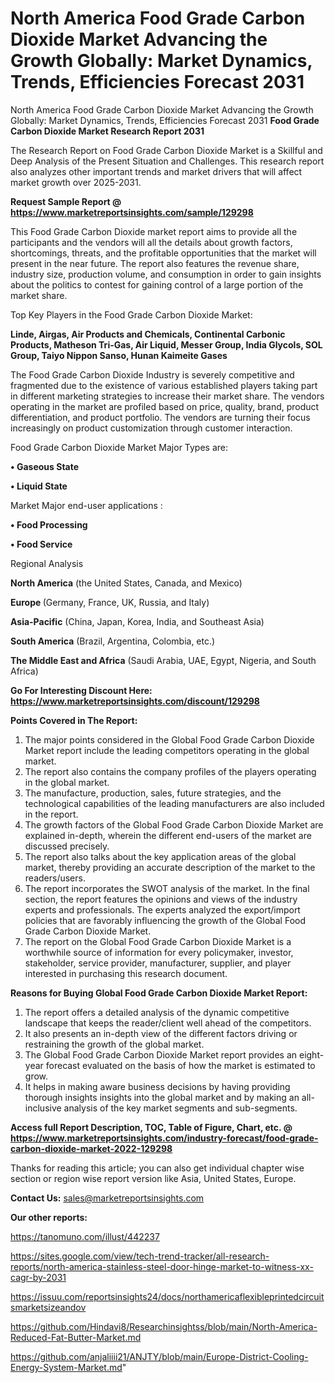 # North America Food Grade Carbon Dioxide Market Advancing the Growth Globally: Market Dynamics, Trends, Efficiencies Forecast 2031
North America Food Grade Carbon Dioxide Market Advancing the Growth Globally: Market Dynamics, Trends, Efficiencies Forecast 2031
<strong>Food Grade Carbon Dioxide Market Research Report 2031</strong>

The Research Report on Food Grade Carbon Dioxide Market is a Skillful and Deep Analysis of the Present Situation and Challenges. This research report also analyzes other important trends and market drivers that will affect market growth over 2025-2031.

<strong>Request Sample Report @ <a href=https://www.marketreportsinsights.com/sample/129298>https://www.marketreportsinsights.com/sample/129298</a></strong>

This Food Grade Carbon Dioxide market report aims to provide all the participants and the vendors will all the details about growth factors, shortcomings, threats, and the profitable opportunities that the market will present in the near future. The report also features the revenue share, industry size, production volume, and consumption in order to gain insights about the politics to contest for gaining control of a large portion of the market share.

Top Key Players in the Food Grade Carbon Dioxide Market:

<strong>Linde, Airgas, Air Products and Chemicals, Continental Carbonic Products, Matheson Tri-Gas, Air Liquid, Messer Group, India Glycols, SOL Group, Taiyo Nippon Sanso, Hunan Kaimeite Gases</strong>

The Food Grade Carbon Dioxide Industry is severely competitive and fragmented due to the existence of various established players taking part in different marketing strategies to increase their market share. The vendors operating in the market are profiled based on price, quality, brand, product differentiation, and product portfolio. The vendors are turning their focus increasingly on product customization through customer interaction.

Food Grade Carbon Dioxide Market Major Types are:

<strong>• Gaseous State

• Liquid State</strong>

Market Major end-user applications :

<strong>• Food Processing

• Food Service</strong>

Regional Analysis

</u><strong><b>North America</b></strong> (the United States, Canada, and Mexico)

<strong><b>Europe </b></strong>(Germany, France, UK, Russia, and Italy)

<strong><b>Asia-Pacific</b></strong> (China, Japan, Korea, India, and Southeast Asia)

<strong><b>South America</b></strong> (Brazil, Argentina, Colombia, etc.)

<strong><b>The Middle East and Africa</b></strong> (Saudi Arabia, UAE, Egypt, Nigeria, and South Africa)

<strong>Go For Interesting Discount Here: <a href=https://www.marketreportsinsights.com/discount/129298>https://www.marketreportsinsights.com/discount/129298</a></strong>

<strong>Points Covered in The Report:</strong>
<ol>
  <li>The major points considered in the Global Food Grade Carbon Dioxide Market report include the leading competitors operating in the global market.</li>
  <li>The report also contains the company profiles of the players operating in the global market.</li>
  <li>The manufacture, production, sales, future strategies, and the technological capabilities of the leading manufacturers are also included in the report.</li>
  <li>The growth factors of the Global Food Grade Carbon Dioxide Market are explained in-depth, wherein the different end-users of the market are discussed precisely.</li>
  <li>The report also talks about the key application areas of the global market, thereby providing an accurate description of the market to the readers/users.</li>
  <li>The report incorporates the SWOT analysis of the market. In the final section, the report features the opinions and views of the industry experts and professionals. The experts analyzed the export/import policies that are favorably influencing the growth of the Global Food Grade Carbon Dioxide Market.</li>
  <li>The report on the Global Food Grade Carbon Dioxide Market is a worthwhile source of information for every policymaker, investor, stakeholder, service provider, manufacturer, supplier, and player interested in purchasing this research document.</li>
</ol>
<strong>Reasons for Buying Global Food Grade Carbon Dioxide Market Report:</strong>

<ol>
  <li>The report offers a detailed analysis of the dynamic competitive landscape that keeps the reader/client well ahead of the competitors.</li>
  <li>It also presents an in-depth view of the different factors driving or restraining the growth of the global market.</li>
  <li>The Global Food Grade Carbon Dioxide Market report provides an eight-year forecast evaluated on the basis of how the market is estimated to grow.</li>
  <li>It helps in making aware business decisions by having providing thorough insights insights into the global market and by making an all-inclusive analysis of the key market segments and sub-segments.</li>
</ol>
<strong>Access full Report Description, TOC, Table of Figure, Chart, etc. @ <a href=https://www.marketreportsinsights.com/industry-forecast/food-grade-carbon-dioxide-market-2022-129298>https://www.marketreportsinsights.com/industry-forecast/food-grade-carbon-dioxide-market-2022-129298</a></strong>


Thanks for reading this article; you can also get individual chapter wise section or region wise report version like Asia, United States, Europe.

<strong>Contact Us:</strong>
sales@marketreportsinsights.com

<strong>Our other reports:</strong>

<a href=https://tanomuno.com/illust/442237>https://tanomuno.com/illust/442237</a>

<a href=https://sites.google.com/view/tech-trend-tracker/all-research-reports/north-america-stainless-steel-door-hinge-market-to-witness-xx-cagr-by-2031>https://sites.google.com/view/tech-trend-tracker/all-research-reports/north-america-stainless-steel-door-hinge-market-to-witness-xx-cagr-by-2031</a>

<a href=https://issuu.com/reportsinsights24/docs/northamericaflexibleprintedcircuitsmarketsizeandov>https://issuu.com/reportsinsights24/docs/northamericaflexibleprintedcircuitsmarketsizeandov</a>

<a href=https://github.com/Hindavi8/Researchinsightss/blob/main/North-America-Reduced-Fat-Butter-Market.md>https://github.com/Hindavi8/Researchinsightss/blob/main/North-America-Reduced-Fat-Butter-Market.md</a>

<a href=https://github.com/anjaliiii21/ANJTY/blob/main/Europe-District-Cooling-Energy-System-Market.md>https://github.com/anjaliiii21/ANJTY/blob/main/Europe-District-Cooling-Energy-System-Market.md</a>"
